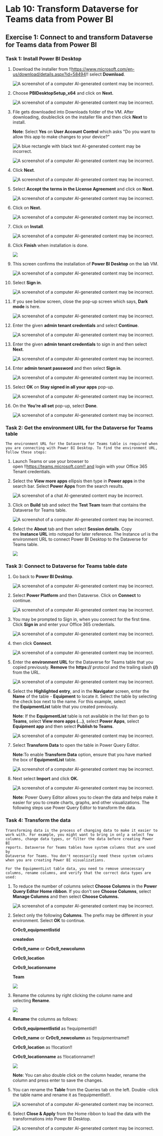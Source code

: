 # **Lab 10: Transform Dataverse for Teams data from Power BI**

## **Exercise 1: Connect to and transform Dataverse for Teams data from Power BI**

### **Task 1: Install Power BI Desktop**

1.  Download the installer
    from !!https://www.microsoft.com/en-us/download/details.aspx?id=58494!!
    select **Download**.

    ![A screenshot of a computer AI-generated content may be incorrect.](./media/image1.png)

2.  Choose **PBIDesktopSetup_x64** and click on **Next.**

    ![A screenshot of a computer AI-generated content may be incorrect.](./media/image2.png)

3.  File gets downloaded into Downloads folder of the VM. After
    downloading, doubleclick on the installer file and then click
    **Next** to install.

    **Note**: Select **Yes** on **User Account Control** which asks "Do you want to allow this app to make changes to your device?"

    ![A blue rectangle with black text AI-generated content may be incorrect.](./media/image3.png)
    
    ![A screenshot of a computer AI-generated content may be incorrect.](./media/image4.png)

5.  Click **Next**.

    ![A screenshot of a computer AI-generated content may be incorrect.](./media/image5.png)

6.  Select **Accept the terms in the License Agreement** and click on
    **Next.**

    ![A screenshot of a computer AI-generated content may be incorrect.](./media/image6.png)

7.  Click on **Next.**

    ![A screenshot of a computer AI-generated content may be incorrect.](./media/image7.png)

8.  Click on **Install**.

    ![A screenshot of a computer AI-generated content may be incorrect.](./media/image8.png)

9.  Click **Finish** when installation is done.

    ![](./media/image9.png)

10.  This screen confirms the installation of **Power BI Desktop** on the
    lab VM.

     ![A screenshot of a computer AI-generated content may be incorrect.](./media/image10.png)

11. Select **Sign in**.

    ![A screenshot of a computer AI-generated content may be incorrect.](./media/image11.png)

12. If you see below screen, close the pop-up screen which says, **Dark mode** is here.
    
    ![A screenshot of a computer AI-generated content may be incorrect.](./media/image15.png)

13. Enter the given **admin tenant credentials** and select **Continue**.

    ![A screenshot of a computer AI-generated content may be incorrect.](./media/image12.1.png)

14.	Enter the given **admin tenant credentials** to sign in and then select **Next**.

    ![A screenshot of a computer AI-generated content may be incorrect.](./media/image13.1.png)

15.	Enter **admin tenant password** and then select **Sign in**.

    ![A screenshot of a computer AI-generated content may be incorrect.](./media/image14.1.png)

16.	Select **OK** on **Stay signed in all your apps** pop-up.

    ![A screenshot of a computer AI-generated content may be incorrect.](./media/image15.1.png)

17.	On the **You’re all set** pop-up, select **Done**.

    ![A screenshot of a computer AI-generated content may be incorrect.](./media/image15.1.png)
   	
### **Task 2: Get the environment URL for the Dataverse for Teams table**

    The environment URL for the Dataverse for Teams table is required when
    you are connecting with Power BI Desktop. To find the environment URL,
    follow these steps:

1.  Launch Teams or use your browser to
    open !!https://teams.microsoft.com!! and login with your Office 365
    Tenant credentials.

2.  Select the **View more apps** ellipsis then type in **Power
    apps** in the search bar. Select **Power Apps** from the search
    results.

    ![A screenshot of a chat AI-generated content may be incorrect.](./media/image17.png)

3.  Click on **Build** tab and select the **Test Team** team that
    contains the Dataverse for Teams table.

    ![A screenshot of a computer AI-generated content may be incorrect.](./media/image18.png)

4.  Select the **About** tab and then select **Session details**. Copy
    the **Instance URL** into notepad for later reference. The Instance
    url is the environment URL to connect Power BI Desktop to the
    Dataverse for Teams table.

    ![](./media/image19.png)

### **Task 3: Connect to Dataverse for Teams table date**

1.  Go back to **Power BI Desktop**.

    ![A screenshot of a computer AI-generated content may be incorrect.](./media/image20.png)

2.  Select **Power Platform** and then Dataverse. Click on
    **Connect** to continue.

    ![A screenshot of a computer AI-generated content may be incorrect.](./media/image21.png)

3.  You may be prompted to Sign in, when you connect for the first time.
    Click **Sign in** and enter your Office 365 credentials.

    ![A screenshot of a computer AI-generated content may be incorrect.](./media/image22.png)

4.  then click **Connect**.

    ![A screenshot of a computer AI-generated content may be incorrect.](./media/image23.png)

5.  Enter the **environment URL** for the Dataverse for Teams table that
    you copied previously. **Remove** the **https://** protocol and the
    trailing slash **(/)** from the URL.

    ![A screenshot of a computer AI-generated content may be incorrect.](./media/image24.png)

6.  Select the **Highlighted entry**, and in the **Navigator** screen,
    enter the **Name** of the table - **Equipment** to locate it. Select
    the table by selecting the check box next to the name. For this
    example, select the **EquipmentList** table that you created
    previously.

    **Note**: If the **EquipmentList** table is not available in the list then go to **Teams**, select **View more apps (...)**, select **Power Apps**, select **Equipment app** and then select **Publish to Teams**. 

    ![A screenshot of a computer AI-generated content may be incorrect.](./media/image25.png)

8.  Select **Transform Data** to open the table in Power Query Editor.

    **Note**:To enable **Transform Data** option, ensure that you have marked the box of **EquipmentList** table. 

    ![A screenshot of a computer AI-generated content may be incorrect.](./media/image3.7.1.png)

9.  Next select **Import** and click **OK.**

    ![A screenshot of a computer AI-generated content may be incorrect.](./media/image27.png)

    **Note**: Power Query Editor allows you to clean the data and helps make
    it easier for you to create charts, graphs, and other visualizations.
    The following steps use Power Query Editor to transform the data.

### **Task 4: Transform the data**

    Transforming data is the process of changing data to make it easier to
    work with. For example, you might want to bring in only a select few
    columns, change data types, or filter the data before creating Power BI
    reports. Dataverse for Teams tables have system columns that are used by
    Dataverse for Teams. You don't necessarily need these system columns
    when you are creating Power BI visualizations.
    
    For the EquipmentList table data, you need to remove unnecessary
    columns, rename columns, and verify that the correct data types are
    used:

1.  To reduce the number of columns select **Choose Columns** in the **Power Query
    Editor Home ribbon**. If you don’t see
    **Choose Columns**, select **Manage Columns** and then select
    **Choose Columns.**

    ![A screenshot of a computer AI-generated content may be incorrect.](./media/image28.png)

2.  Select only the following **Columns**. The prefix may be different
    in your environment. Select **OK** to continue.

     **Cr0c9_equipmentlistid**
    
     **createdon**
    
     **Cr0c9_name** or **Cr0c9_newcolumn**
    
     **Cr0c9_location**
    
     **Cr0c9_locationname**
    
     **Team**
    
     ![](./media/image29.png)

3.  Rename the columns by right clicking the column name and
    selecting **Rename**.

    ![](./media/image30.png)

4.  **Rename** the columns as follows:

     **Cr0c9_equipmentlistid** as !!equipmentid!!
    
     **Cr0c9_name** or **Cr0c9_newcolumn** as !!equipmentname!!
    
     **Cr0c9_location** as !!location!!
    
     **Cr0c9_locationname** as !!locationname!!
    
     ![](./media/image31.png)

    **Note**: You can also double click on the column header, rename the
    column and press enter to save the changes.

5.  You can rename the **Table** from the Queries tab on the left.
    Double -click the table name and rename it as !!equipmentlist!!.

    ![A screenshot of a computer AI-generated content may be incorrect.](./media/image32.png)

6.  Select **Close & Apply** from the Home ribbon to load the data with
    the transformations into Power BI Desktop.

    ![A screenshot of a computer AI-generated content may be incorrect.](./media/image33.png)
